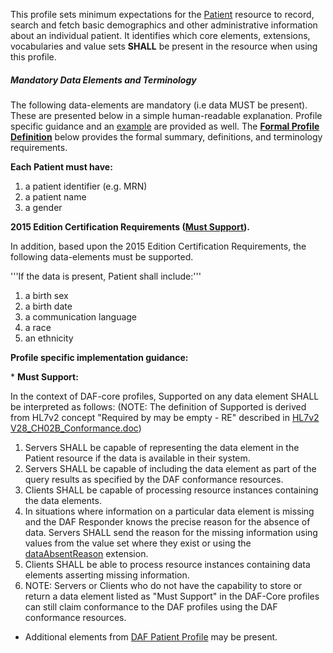This profile sets minimum expectations for the [Patient] resource to record, search and fetch basic demographics and other administrative information about an individual patient. It identifies which core elements, extensions, vocabularies and value sets **SHALL** be present in the resource when using this profile.


##### Mandatory Data Elements and Terminology


The following data-elements are mandatory (i.e data MUST be present). These are presented below in a simple human-readable explanation.  Profile specific guidance and an [example](#example) are provided as well.  The [**Formal Profile Definition**](#profile) below provides the  formal summary, definitions, and  terminology requirements.  

**Each Patient must have:**

1. a patient identifier (e.g. MRN)
1. a patient name
1. a gender

**2015 Edition Certification Requirements ([Must Support](#must_support)).**

In addition, based upon the 2015 Edition Certification Requirements, the following data-elements must be supported.
 
'''If the data is present, Patient shall include:'''

1. a birth sex
1. a birth date
1. a communication language
1. a race
1. an ethnicity


**Profile specific implementation guidance:**

*<a name="must_support"></a> **Must Support:**

In the context of DAF-core profiles, Supported on any data element SHALL be interpreted as follows: (NOTE: The definition of Supported is derived from HL7v2 concept "Required by may be empty - RE" described in [HL7v2 V28_CH02B_Conformance.doc]())

  1. Servers SHALL be capable of representing the data element in the Patient resource if the data is available in their system.
  1. Servers SHALL be capable of including the data element as part of the query results as specified by the DAF conformance resources.
  1. Clients SHALL be capable of processing resource instances containing the data elements.
  1. In situations where information on a particular data element is missing and the DAF Responder knows the precise reason for the absence of data. Servers SHALL send the reason for the missing information using values from the value set where they exist or using the [dataAbsentReason](http://hl7-fhir.github.io/extension-data-absent-reason.html) extension. 
  1. Clients SHALL be able to process resource instances containing data elements asserting missing information.
  1. NOTE: Servers or Clients who do not have the capability to store or return a data element listed as "Must Support" in the DAF-Core profiles can still claim conformance to the DAF profiles using the DAF conformance resources.

* Additional elements from [DAF Patient Profile] may be present.

[Patient]: http://hl7-fhir.github.io/patient.html
[DAF Patient Profile]: daf-Patient.html